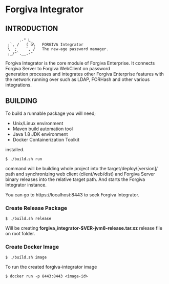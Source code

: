 # Forgiva Integrator

## INTRODUCTION

```
      .-" L_    
 ;`, /   ( o\   FORGIVA Integrator
 \  ;    `, /   The new-age password manager.
 ;_/"`.__.-"
```

Forgiva Integrator is the core module of Forgiva Enterprise. It connects Forgiva Server to Forgiva WebClient on password  
generation processes and integrates other Forgiva Enterprise features with the network running  over such as LDAP, 
FORHash and  other various integrations.                                                                                                                          

## BUILDING

To build a runnable package you will need;

 - Unix/Linux environment
 - Maven build automation tool
 - Java 1.8 JDK environment
 - Docker Containerization Toolkit
 
installed. 
                                                                             
```                                                                             
$ ./build.sh run
```

command will be building whole project into the target/deploy/[version]/
path and synchronizing web client (client/web/dist) and Forgiva Server binary releases 
into the relative target path. And starts the Forgiva Integrator instance.

You can go to https://localhost:8443 to seek Forgiva Integrator. 


### Create Release Package

```
$ ./build.sh release
```

Will be creating **forgiva_integrator-$VER-jvm8-release.tar.xz** release file on
root folder. 

### Create Docker Image

```
$ ./build.sh image
```

To run the created forgiva-integrator image
```
$ docker run -p 8443:8443 <image-id>
```





